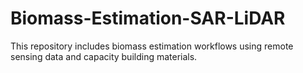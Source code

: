 # Biomass-Estimation-SAR-LiDAR
This repository includes biomass estimation workflows using remote sensing data and capacity building materials.
